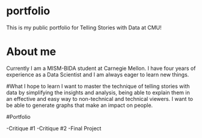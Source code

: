 # portfolio
This is my public portfolio for Telling Stories with Data at CMU!

# About me
Currently I am a MISM-BIDA student at Carnegie Mellon. I have four years of experience as a Data Scientist and I am always eager to learn new things. 

#What I hope to learn
I want to master the technique of telling stories with data by simplifying the insights and analysis, being able to explain them in an effective and easy way to non-technical and technical viewers. I want to be able to generate graphs that make an impact on people.

#Portfolio

-Critique #1
-Critique #2
-Final Project 
